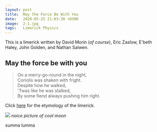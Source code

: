 ```yaml
---
layout: post
title:  May the Force Be With You
date:   2020-05-25 21:03:30 +0300
image:  2-1.jpg
tags:   Limerick Physics
---
```

This is a limerick written by David Morin (*of course*), Eric Zaslow, E'beth Haley, John Golden, and Nathan Salwen.
## May the force be with you
>On a merry-go-round in the night,  
Coriolis was shaken with fright.  
Despite how he walked,  
'Twas like he was stalked,  
By some fiend always pushing him right.  

Click [here](https://www.youtube.com/watch?v=dQw4w9WgXcQ "You know the rules and so do I") for the etymology of the limerick.

![]({{site.baseurl}}/img/2-2.jpg)
*noice picture of cool moon*

summa lumma
